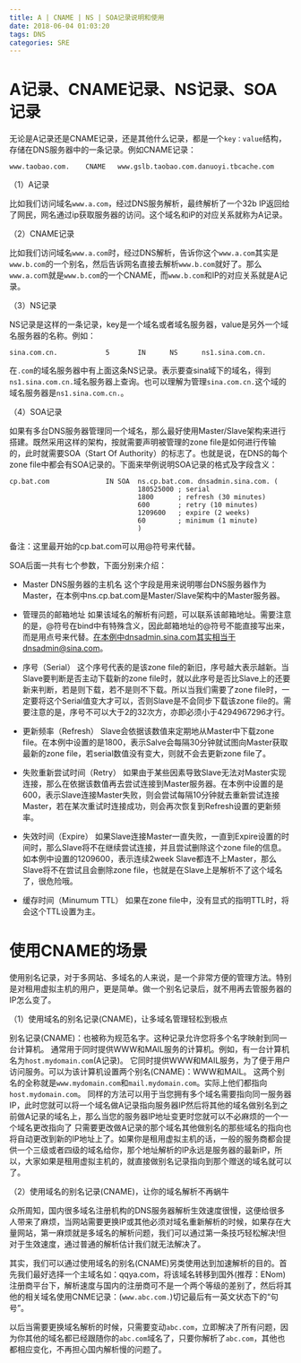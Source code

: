 ```yaml
---
title: A | CNAME | NS | SOA记录说明和使用
date: 2018-06-04 01:03:20
tags: DNS
categories: SRE
---
```


# A记录、CNAME记录、NS记录、SOA记录

无论是A记录还是CNAME记录，还是其他什么记录，都是一个`key：value`结构，存储在DNS服务器中的一条记录。例如CNAME记录：

```
www.taobao.com.    CNAME   www.gslb.taobao.com.danuoyi.tbcache.com
```

（1）A记录

比如我们访问域名`www.a.com`，经过DNS服务解析，最终解析了一个32b IP返回给了网民，网名通过ip获取服务器的访问。这个域名和iP的对应关系就称为A记录。

（2）CNAME记录

比如我们访问域名`www.a.com`时，经过DNS解析，告诉你这个`www.a.com`其实是`www.b.com`的一个别名，然后告诉网名直接去解析`www.b.com`就好了。那么`www.a.co`m就是`www.b.com`的一个CNAME，而`www.b.com`和IP的对应关系就是A记录。

（3）NS记录

NS记录是这样的一条记录，key是一个域名或者域名服务器，value是另外一个域名服务器的名称。例如：

```
sina.com.cn.            5       IN      NS      ns1.sina.com.cn.
```

在`.com`的域名服务器中有上面这条NS记录。表示要查sina域下的域名，得到`ns1.sina.com.cn.`域名服务器上查询。也可以理解为管理`sina.com.cn.`这个域的域名服务器是`ns1.sina.com.cn.`。

（4）SOA记录

如果有多台DNS服务器管理同一个域名，那么最好使用Master/Slave架构来进行搭建。既然采用这样的架构，按就需要声明被管理的zone file是如何进行传输的，此时就需要SOA（Start Of Authority）的标志了。也就是说，在DNS的每个zone file中都会有SOA记录的。下面来举例说明SOA记录的格式及字段含义：

```
cp.bat.com              IN SOA  ns.cp.bat.com. dnsadmin.sina.com. (
                                180525000 ; serial
                                1800      ; refresh (30 minutes)
                                600       ; retry (10 minutes)
                                1209600   ; expire (2 weeks)
                                60        ; minimum (1 minute)
                                )
```

备注：这里最开始的cp.bat.com可以用@符号来代替。

SOA后面一共有七个参数，下面分别来介绍：

- Master DNS服务器的主机名
这个字段是用来说明哪台DNS服务器作为Master，在本例中ns.cp.bat.com是Master/Slave架构中的Master服务器。

- 管理员的邮箱地址
如果该域名的解析有问题，可以联系该邮箱地址。需要注意的是，@符号在bind中有特殊含义，因此邮箱地址的@符号不能直接写出来，而是用点号来代替。在本例中dnsadmin.sina.com其实相当于dnsadmin@sina.com。

- 序号（Serial）
这个序号代表的是该zone file的新旧，序号越大表示越新。当Slave要判断是否主动下载新的zone file时，就以此序号是否比Slave上的还要新来判断，若是则下载，若不是则不下载。所以当我们需要了zone file时，一定要将这个Serial值变大才可以，否则Slave是不会同步下载该zone file的。需要注意的是，序号不可以大于2的32次方，亦即必须小于4294967296才行。

- 更新频率（Refresh）
Slave会依据该数值来定期地从Master中下载zone file。在本例中设置的是1800，表示Salve会每隔30分钟就试图向Master获取最新的zone file，若serial数值没有变大，则就不会去更新zone file了。

- 失败重新尝试时间（Retry）
如果由于某些因素导致Slave无法对Master实现连接，那么在依据该数值再去尝试连接到Master服务器。在本例中设置的是600，表示Slave连接Master失败，则会尝试每隔10分钟就去重新尝试连接Master，若在某次重试时连接成功，则会再次恢复到Refresh设置的更新频率。

- 失效时间（Expire）
如果Slave连接Master一直失败，一直到Expire设置的时间时，那么Slave将不在继续尝试连接，并且尝试删除这个zone file的信息。如本例中设置的1209600，表示连续2week Slave都连不上Master，那么Slave将不在尝试且会删除zone file，也就是在Slave上是解析不了这个域名了，很危险哦。

- 缓存时间（Minumum TTL）
如果在zone file中，没有显式的指明TTL时，将会这个TTL设置为主。

# 使用CNAME的场景

使用别名记录，对于多网站、多域名的人来说，是一个非常方便的管理方法。特别是对租用虚拟主机的用户，更是简单。做一个别名记录后，就不用再去管服务器的IP怎么变了。

（1）使用域名的别名记录(CNAME)，让多域名管理轻松到极点

别名记录(CNAME)：也被称为规范名字。这种记录允许您将多个名字映射到同一台计算机。 通常用于同时提供WWW和MAIL服务的计算机。例如，有一台计算机名为`host.mydomain.com`(A记录)。 它同时提供WWW和MAIL服务，为了便于用户访问服务。可以为该计算机设置两个别名(CNAME)：WWW和MAIL。 这两个别名的全称就是`www.mydomain.com`和`mail.mydomain.com`。实际上他们都指向`host.mydomain.com`。 同样的方法可以用于当您拥有多个域名需要指向同一服务器IP，此时您就可以将一个域名做A记录指向服务器IP然后将其他的域名做别名到之前做A记录的域名上，那么当您的服务器IP地址变更时您就可以不必麻烦的一个一个域名更改指向了 只需要更改做A记录的那个域名其他做别名的那些域名的指向也将自动更改到新的IP地址上了。如果你是租用虚拟主机的话，一般的服务商都会提供一个三级或者四级的域名给你，那个地址解析的IP永远是服务器的最新IP，所以，大家如果是租用虚拟主机的，就直接做别名记录指向到那个赠送的域名就可以了。

（2）使用域名的别名记录(CNAME)，让你的域名解析不再蜗牛

众所周知，国内很多域名注册机构的DNS服务器解析生效速度很慢，这便给很多人带来了麻烦，当网站需要更换IP或其他必须对域名重新解析的时候，如果存在大量网站，第一麻烦就是多域名的解析问题，我们可以通过第一条技巧轻松解决!但对于生效速度，通过普通的解析估计我们就无法解决了。

其实，我们可以通过使用域名的别名(CNAME)另类使用达到加速解析的目的。首先我们最好选择一个主域名如：qqya.com，将该域名转移到国外(推荐：ENom)注册商平台下，解析速度与国内的注册商可不是一个两个等级的差别了，然后将其他的相关域名使用CNME记录：(`www.abc.com.`)切记最后有一英文状态下的“句号”。

以后当需要更换域名解析的时候，只需要变动`abc.com`，立即解决了所有问题，因为你其他的域名都已经跟随你的`abc.com`域名了，只要你解析了`abc.com`，其他也都相应变化，不再担心国内解析慢的问题了。
